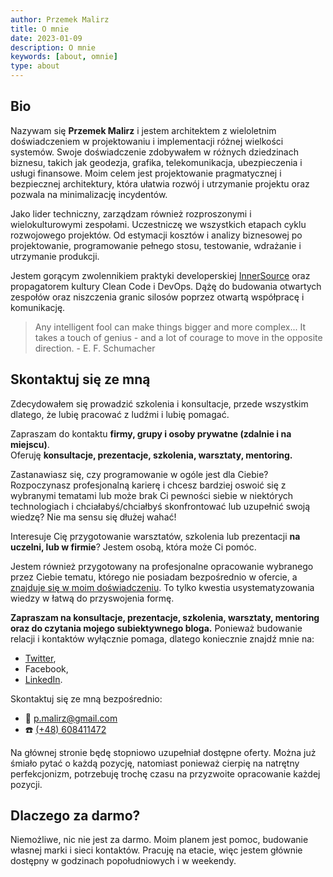 ```yaml
---
author: Przemek Malirz
title: O mnie
date: 2023-01-09
description: O mnie
keywords: [about, omnie]
type: about
---
```


## Bio

Nazywam się **Przemek Malirz** i jestem architektem z wieloletnim doświadczeniem w projektowaniu i
implementacji różnej wielkości systemów. Swoje doświadczenie zdobywałem w różnych dziedzinach biznesu,
takich jak geodezja, grafika, telekomunikacja, ubezpieczenia i usługi finansowe.
Moim celem jest projektowanie pragmatycznej i bezpiecznej architektury, która ułatwia
rozwój i utrzymanie projektu oraz pozwala na minimalizację incydentów.

Jako lider techniczny, zarządzam również rozproszonymi i wielokulturowymi zespołami. 
Uczestniczę we wszystkich etapach cyklu rozwojowego projektów. Od estymacji kosztów i analizy biznesowej po 
projektowanie, programowanie pełnego stosu, testowanie, wdrażanie i utrzymanie produkcji.

Jestem gorącym zwolennikiem praktyki developerskiej [InnerSource](https://innersourcecommons.org/ "InnerSource") oraz 
propagatorem kultury Clean Code i DevOps.
Dążę do budowania otwartych zespołów oraz niszczenia granic silosów poprzez otwartą współpracę i komunikację.

> Any intelligent fool can make things bigger and more complex... It takes a touch of genius - and a lot of courage to
move in the opposite direction. - E. F. Schumacher

## Skontaktuj się ze mną

Zdecydowałem się prowadzić szkolenia i konsultacje, przede wszystkim dlatego, że lubię pracować z ludźmi i lubię 
pomagać.

Zapraszam do kontaktu **firmy, grupy i osoby prywatne (zdalnie i na miejscu)**.\
Oferuję **konsultacje, prezentacje, szkolenia, warsztaty, mentoring.**

Zastanawiasz się, czy programowanie w ogóle jest dla Ciebie? Rozpoczynasz profesjonalną karierę i chcesz bardziej 
oswoić się z wybranymi tematami lub może brak Ci pewności siebie w niektórych technologiach i chciałabyś/chciałbyś 
skonfrontować lub uzupełnić swoją wiedzę? Nie ma sensu się dłużej wahać!

Interesuje Cię przygotowanie warsztatów, szkolenia lub prezentacji **na uczelni, lub w firmie**? Jestem osobą, która 
może Ci pomóc. 

Jestem również przygotowany na profesjonalne opracowanie wybranego przez Ciebie tematu, którego nie posiadam 
bezpośrednio w ofercie, a [znajduje się w moim doświadczeniu](). To tylko kwestia usystematyzowania wiedzy w łatwą do 
przyswojenia formę.

**Zapraszam na konsultacje, prezentacje, szkolenia, warsztaty, mentoring oraz do czytania mojego subiektywnego bloga.**
Ponieważ budowanie relacji i kontaktów wyłącznie pomaga, dlatego koniecznie znajdź mnie na: 
* [Twitter](https://twitter.com/pmalirz), 
* Facebook, 
* [LinkedIn](https://www.linkedin.com/in/przemyslawmalirz/). 

Skontaktuj się ze mną bezpośrednio:
* 📧 [p.malirz@gmail.com](mailto:p.malirz@gmail.com)
* ☎️ [(+48) 608411472](tel:+48608411472)

Na głównej stronie będę stopniowo uzupełniał dostępne oferty. Można już śmiało pytać o każdą pozycję, natomiast 
ponieważ cierpię na natrętny perfekcjonizm, potrzebuję trochę czasu na przyzwoite opracowanie każdej pozycji.

## Dlaczego za darmo?

Niemożliwe, nic nie jest za darmo. Moim planem jest pomoc, budowanie własnej marki i sieci kontaktów. 
Pracuję na etacie, więc jestem głównie dostępny w godzinach popołudniowych i w weekendy.
